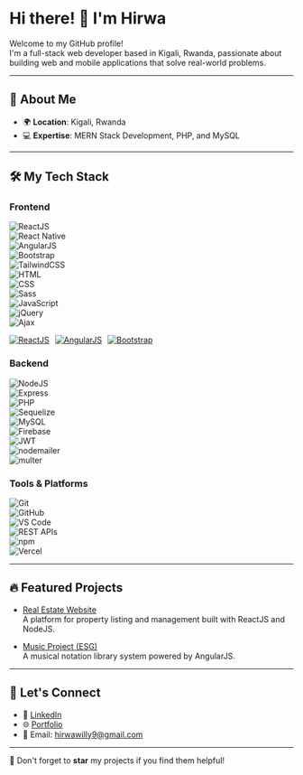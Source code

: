 # Hi there! 👋 I'm Hirwa  

Welcome to my GitHub profile!  
I'm a full-stack web developer based in Kigali, Rwanda, passionate about building web and mobile applications that solve real-world problems.  

---

## 🌟 About Me  

- 🌍 **Location**: Kigali, Rwanda  
- 💻 **Expertise**: MERN Stack Development, PHP, and MySQL  

---

## 🛠️ My Tech Stack  

### Frontend  
![ReactJS](https://img.shields.io/badge/ReactJS-%2320232a.svg?style=flat&logo=react&logoColor=%2361DAFB)  
![React Native](https://img.shields.io/badge/React%20Native-%2320232a.svg?style=flat&logo=react&logoColor=%2361DAFB)  
![AngularJS](https://img.shields.io/badge/AngularJS-E23237?style=flat&logo=angularjs&logoColor=white)  
![Bootstrap](https://img.shields.io/badge/Bootstrap-%23563D7C.svg?style=flat&logo=bootstrap&logoColor=white)  
![TailwindCSS](https://img.shields.io/badge/TailwindCSS-%2338B2AC.svg?style=flat&logo=tailwind-css&logoColor=white)  
![HTML](https://img.shields.io/badge/HTML-%23E34F26.svg?style=flat&logo=html5&logoColor=white)  
![CSS](https://img.shields.io/badge/CSS-%231572B6.svg?style=flat&logo=css3&logoColor=white)  
![Sass](https://img.shields.io/badge/Sass-%23CC6699.svg?style=flat&logo=sass&logoColor=white)  
![JavaScript](https://img.shields.io/badge/JavaScript-%23F7DF1E.svg?style=flat&logo=javascript&logoColor=black)  
![jQuery](https://img.shields.io/badge/jQuery-%230769AD.svg?style=flat&logo=jquery&logoColor=white)  
![Ajax](https://img.shields.io/badge/Ajax-007FFF?style=flat&logo=javascript&logoColor=white)  

<div style="display: flex; flex-wrap: wrap; gap: 10px;">
  <a href="https://reactjs.org/">
    <img src="https://img.shields.io/badge/ReactJS-%2320232a.svg?style=flat&logo=react&logoColor=%2361DAFB" alt="ReactJS">
  </a>
  <a href="https://angular.io/">
    <img src="https://img.shields.io/badge/AngularJS-E23237?style=flat&logo=angularjs&logoColor=white" alt="AngularJS">
  </a>
  <a href="https://getbootstrap.com/">
    <img src="https://img.shields.io/badge/Bootstrap-%23563D7C.svg?style=flat&logo=bootstrap&logoColor=white" alt="Bootstrap">
  </a>
</div>

### Backend  
![NodeJS](https://img.shields.io/badge/Node.js-339933?style=flat&logo=nodedotjs&logoColor=white)  
![Express](https://img.shields.io/badge/Express.js-%23404d59.svg?style=flat&logo=express&logoColor=%2361DAFB)  
![PHP](https://img.shields.io/badge/PHP-%23777BB4.svg?style=flat&logo=php&logoColor=white)  
![Sequelize](https://img.shields.io/badge/Sequelize-52B0E7?style=flat&logo=sequelize&logoColor=white)  
![MySQL](https://img.shields.io/badge/MySQL-%2300f.svg?style=flat&logo=mysql&logoColor=white)  
![Firebase](https://img.shields.io/badge/Firebase-%23039BE5.svg?style=flat&logo=firebase)  
![JWT](https://img.shields.io/badge/JWT-black?style=flat&logo=JSON%20web%20tokens)  
![nodemailer](https://img.shields.io/badge/nodemailer-EA4335?style=flat&logo=gmail&logoColor=white)  
![multer](https://img.shields.io/badge/multer-4B3263?style=flat)  

### Tools & Platforms  
![Git](https://img.shields.io/badge/Git-%23F05033.svg?style=flat&logo=git&logoColor=white)  
![GitHub](https://img.shields.io/badge/GitHub-%23181717.svg?style=flat&logo=github&logoColor=white)  
![VS Code](https://img.shields.io/badge/VS%20Code-%23007ACC.svg?style=flat&logo=visual-studio-code&logoColor=white)  
![REST APIs](https://img.shields.io/badge/REST%20APIs-%23007ACC.svg?style=flat&logo=postman&logoColor=white)  
![npm](https://img.shields.io/badge/npm-CB3837?style=flat&logo=npm&logoColor=white)  
![Vercel](https://img.shields.io/badge/Vercel-%23000000.svg?style=flat&logo=vercel&logoColor=white)  

---

## 🔥 Featured Projects  

- [Real Estate Website](https://github.com/Hirwa9/sam-real-estate)  
  A platform for property listing and management built with ReactJS and NodeJS.  

- [Music Project (ESG)](https://esgrprwanda.com/esgrp/Services/CHM_Songs)  
  A musical notation library system powered by AngularJS.  

---

## 📨 Let's Connect  

- 💼 [LinkedIn](https://www.linkedin.com/in/hirwa-cyuzuzo-willy-94159427b/)  
- 🌐 [Portfolio](https://hirwa9.github.io/)  
- 📧 Email: hirwawilly9@gmail.com  

---  

🌟 Don't forget to **star** my projects if you find them helpful!

